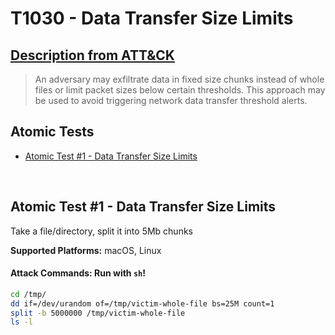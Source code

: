 # T1030 - Data Transfer Size Limits
## [Description from ATT&CK](https://attack.mitre.org/wiki/Technique/T1030)
<blockquote>An adversary may exfiltrate data in fixed size chunks instead of whole files or limit packet sizes below certain thresholds. This approach may be used to avoid triggering network data transfer threshold alerts.</blockquote>

## Atomic Tests

- [Atomic Test #1 - Data Transfer Size Limits](#atomic-test-1---data-transfer-size-limits)


<br/>

## Atomic Test #1 - Data Transfer Size Limits
Take a file/directory, split it into 5Mb chunks

**Supported Platforms:** macOS, Linux



#### Attack Commands: Run with `sh`! 


```sh
cd /tmp/
dd if=/dev/urandom of=/tmp/victim-whole-file bs=25M count=1
split -b 5000000 /tmp/victim-whole-file
ls -l
```






<br/>
